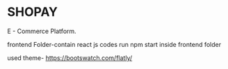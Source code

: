 # SHOPAY
E - Commerce Platform.

frontend Folder-contain react js codes
run npm start inside frontend folder

used theme- https://bootswatch.com/flatly/
